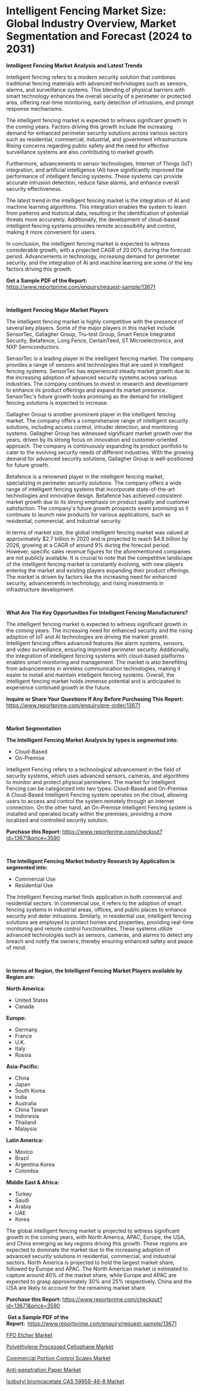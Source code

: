 <p><h1>Intelligent Fencing Market Size: Global Industry Overview, Market Segmentation and Forecast (2024 to 2031)</h1></p><p><strong>Intelligent Fencing Market Analysis and Latest Trends</strong></p>
<p><p>Intelligent fencing refers to a modern security solution that combines traditional fencing materials with advanced technologies such as sensors, alarms, and surveillance systems. This blending of physical barriers with smart technology enhances the overall security of a perimeter or protected area, offering real-time monitoring, early detection of intrusions, and prompt response mechanisms.</p><p>The intelligent fencing market is expected to witness significant growth in the coming years. Factors driving this growth include the increasing demand for enhanced perimeter security solutions across various sectors such as residential, commercial, industrial, and government infrastructure. Rising concerns regarding public safety and the need for effective surveillance systems are also contributing to market growth.</p><p>Furthermore, advancements in sensor technologies, Internet of Things (IoT) integration, and artificial intelligence (AI) have significantly improved the performance of intelligent fencing systems. These systems can provide accurate intrusion detection, reduce false alarms, and enhance overall security effectiveness.</p><p>The latest trend in the intelligent fencing market is the integration of AI and machine learning algorithms. This integration enables the system to learn from patterns and historical data, resulting in the identification of potential threats more accurately. Additionally, the development of cloud-based intelligent fencing systems provides remote accessibility and control, making it more convenient for users.</p><p>In conclusion, the intelligent fencing market is expected to witness considerable growth, with a projected CAGR of 20.00% during the forecast period. Advancements in technology, increasing demand for perimeter security, and the integration of AI and machine learning are some of the key factors driving this growth.</p></p>
<p><strong>Get a Sample PDF of the Report:&nbsp;</strong> <a href="https://www.reportprime.com/enquiry/request-sample/13671">https://www.reportprime.com/enquiry/request-sample/13671</a></p>
<p>&nbsp;</p>
<p><strong>Intelligent Fencing Major Market Players</strong></p>
<p><p>The intelligent fencing market is highly competitive with the presence of several key players. Some of the major players in this market include SensorTec, Gallagher Group, Tru-test Group, Smart Fence Integrated Security, Betafence, Long Fence, CertainTeed, ST Microelectronics, and NXP Semiconductors.</p><p>SensorTec is a leading player in the intelligent fencing market. The company provides a range of sensors and technologies that are used in intelligent fencing systems. SensorTec has experienced steady market growth due to the increasing adoption of advanced security systems across various industries. The company continues to invest in research and development to enhance its product offerings and expand its market presence. SensorTec's future growth looks promising as the demand for intelligent fencing solutions is expected to increase.</p><p>Gallagher Group is another prominent player in the intelligent fencing market. The company offers a comprehensive range of intelligent security solutions, including access control, intruder detection, and monitoring systems. Gallagher Group has witnessed significant market growth over the years, driven by its strong focus on innovation and customer-oriented approach. The company is continuously expanding its product portfolio to cater to the evolving security needs of different industries. With the growing demand for advanced security solutions, Gallagher Group is well-positioned for future growth.</p><p>Betafence is a renowned player in the intelligent fencing market, specializing in perimeter security solutions. The company offers a wide range of intelligent fencing systems that incorporate state-of-the-art technologies and innovative design. Betafence has achieved consistent market growth due to its strong emphasis on product quality and customer satisfaction. The company's future growth prospects seem promising as it continues to launch new products for various applications, such as residential, commercial, and industrial security.</p><p>In terms of market size, the global intelligent fencing market was valued at approximately $2.7 billion in 2020 and is projected to reach $4.8 billion by 2026, growing at a CAGR of around 9% during the forecast period. However, specific sales revenue figures for the aforementioned companies are not publicly available. It is crucial to note that the competitive landscape of the intelligent fencing market is constantly evolving, with new players entering the market and existing players expanding their product offerings. The market is driven by factors like the increasing need for enhanced security, advancements in technology, and rising investments in infrastructure development.</p></p>
<p>&nbsp;</p>
<p><strong>What Are The Key Opportunities For Intelligent Fencing Manufacturers?</strong></p>
<p><p>The intelligent fencing market is expected to witness significant growth in the coming years. The increasing need for enhanced security and the rising adoption of IoT and AI technologies are driving the market growth. Intelligent fencing offers advanced features like alarm systems, sensors, and video surveillance, ensuring improved perimeter security. Additionally, the integration of intelligent fencing systems with cloud-based platforms enables smart monitoring and management. The market is also benefiting from advancements in wireless communication technologies, making it easier to install and maintain intelligent fencing systems. Overall, the intelligent fencing market holds immense potential and is anticipated to experience continued growth in the future.</p></p>
<p><strong>Inquire or Share Your Questions If Any Before Purchasing This Report:</strong> <a href="https://www.reportprime.com/enquiry/pre-order/13671">https://www.reportprime.com/enquiry/pre-order/13671</a></p>
<p>&nbsp;</p>
<p><strong>Market Segmentation</strong></p>
<p><strong>The Intelligent Fencing Market Analysis by types is segmented into:</strong></p>
<p><ul><li>Cloud-Based</li><li>On-Premise</li></ul></p>
<p><p>Intelligent Fencing refers to a technological advancement in the field of security systems, which uses advanced sensors, cameras, and algorithms to monitor and protect physical perimeters. The market for Intelligent Fencing can be categorized into two types: Cloud-Based and On-Premise. A Cloud-Based Intelligent Fencing system operates on the cloud, allowing users to access and control the system remotely through an internet connection. On the other hand, an On-Premise Intelligent Fencing system is installed and operated locally within the premises, providing a more localized and controlled security solution.</p></p>
<p><strong>Purchase this Report:&nbsp;</strong><a href="https://www.reportprime.com/checkout?id=13671&price=3590">https://www.reportprime.com/checkout?id=13671&price=3590</a></p>
<p>&nbsp;</p>
<p><strong>The Intelligent Fencing Market Industry Research by Application is segmented into:</strong></p>
<p><ul><li>Commercial Use</li><li>Residential Use</li></ul></p>
<p><p>The Intelligent Fencing market finds application in both commercial and residential sectors. In commercial use, it refers to the adoption of smart fencing systems in industrial areas, offices, and public places to enhance security and deter intrusions. Similarly, in residential use, intelligent fencing solutions are employed to protect homes and properties, providing real-time monitoring and remote control functionalities. These systems utilize advanced technologies such as sensors, cameras, and alarms to detect any breach and notify the owners, thereby ensuring enhanced safety and peace of mind.</p></p>
<p>&nbsp;</p>
<p><strong>In terms of Region, the Intelligent Fencing Market Players available by Region are:</strong></p>
<p>
    <p> <strong> North America: </strong>
        <ul>
            <li>United States</li>
            <li>Canada</li>
        </ul>
        </p> 
    <p> <strong> Europe: </strong>
        <ul>
            <li>Germany</li>
            <li>France</li>
            <li>U.K.</li>
            <li>Italy</li>
            <li>Russia</li>
        </ul>
        </p> 
    <p> <strong> Asia-Pacific: </strong>
        <ul>
            <li>China</li>
            <li>Japan</li>
            <li>South Korea</li>
            <li>India</li>
            <li>Australia</li>
            <li>China Taiwan</li>
            <li>Indonesia</li>
            <li>Thailand</li>
            <li>Malaysia</li>
        </ul>
        </p> 
    <p> <strong> Latin America: </strong>
        <ul>
            <li>Mexico</li>
            <li>Brazil</li>
            <li>Argentina Korea</li>
            <li>Colombia</li>
        </ul>
        </p> 
    <p> <strong> Middle East & Africa: </strong>
        <ul>
            <li>Turkey</li>
            <li>Saudi</li>
            <li>Arabia</li>
            <li>UAE</li>
            <li>Korea</li>
        </ul>
    </p>
    </p>
<p><p>The global intelligent fencing market is projected to witness significant growth in the coming years, with North America, APAC, Europe, the USA, and China emerging as key regions driving this growth. These regions are expected to dominate the market due to the increasing adoption of advanced security solutions in residential, commercial, and industrial sectors. North America is projected to hold the largest market share, followed by Europe and APAC. The North American market is estimated to capture around 40% of the market share, while Europe and APAC are expected to grasp approximately 30% and 25% respectively. China and the USA are likely to account for the remaining market share.</p></p>
<p><strong>Purchase this Report: </strong><a href="https://www.reportprime.com/checkout?id=13671&price=3590">https://www.reportprime.com/checkout?id=13671&price=3590</a></p>
<p>&nbsp;<strong>Get a Sample PDF of the Report:&nbsp;&nbsp;</strong><a href="https://www.reportprime.com/enquiry/request-sample/13671">https://www.reportprime.com/enquiry/request-sample/13671</a></p>
<p><strong></strong></p>
<p><p><a href="https://medium.com/@kelsitorphy644/fpd-etcher-market-trends-and-market-analysis-forecasted-for-period-2023-2030-7fb63def8056">FPD Etcher Market</a></p><p><a href="https://www.linkedin.com/pulse/polyethylene-processed-cellophane-market-dynamics-2024-2031-kbozc?trackingId=gqGaHTEWRJu869fFxAw6FA%3D%3D">Polyethylene Processed Cellophane Market</a></p><p><a href="https://issuu.com/reportprime-2/docs/commercial-portion-control-scales-market-size-2030">Commercial Portion Control Scales Market</a></p><p><a href="https://www.linkedin.com/pulse/anti-penetration-paper-market-offers-provide-insightful-c8rne?trackingId=%2FxO4LDwOQ%2B6CMg2jirL6Rw%3D%3D">Anti-penetration Paper Market</a></p><p><a href="https://issuu.com/reportprime-2/docs/isobutyl-bromoacetate-cas-59956-48-8-market-size-2">Isobutyl bromoacetate CAS 59956-48-8 Market</a></p></p>